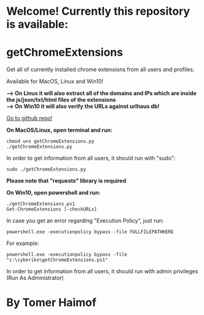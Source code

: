 
# Welcome! Currently this repository is available:

# getChromeExtensions 
  Get all of currently installed chrome extensions from all users and profiles.
  
  Available for MacOS, Linux and Win10!
  
 <b> --> On Linux it will also extract all of the domains and IPs which are inside the js/json/txt/html files of the extensions</b></br>
 <b> --> On Win10 it will also verify the URLs against urlhaus db!</b>

  <a href="https://github.com/cyberiko/getChromeExtensions">Go to github repo!</a>

  <b>On MacOS/Linux, open terminal and run:
  </b>

   
    chmod u+x getChromeExtensions.py
    ./getChromeExtensions.py
   
    
  In order to get information from all users, it should run with "sudo":
  
   
    sudo ./getChromeExtensions.py
   
    
   <b>Please note that "requests" library is required</b>

 

   <b>On Win10, open powershell and run:</b>

    
    ./getChromeExtensions.ps1
    Get-ChromeExtensions [-checkURLs]
    
   In case you get an error regarding "Execution Policy", just run:

    
    powershell.exe -executionpolicy bypass -file FULLFILEPATHHERE
    
   For example:

    
    powershell.exe -executionpolicy bypass -file "c:\cyberiko\getChromeExtensions.ps1"
    
   In order to get information from all users, it should run with admin privileges (Run As Administrator) 
  


# By Tomer Haimof
